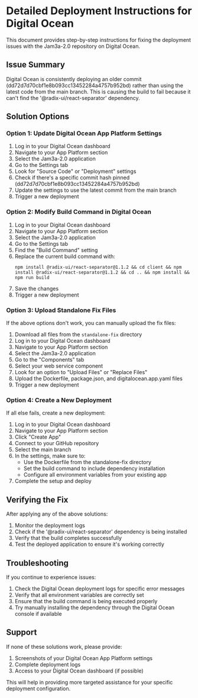 # Detailed Deployment Instructions for Digital Ocean

This document provides step-by-step instructions for fixing the deployment issues with the Jam3a-2.0 repository on Digital Ocean.

## Issue Summary
Digital Ocean is consistently deploying an older commit (dd72d7d70cbf1e8b093cc13452284a4757b952bd) rather than using the latest code from the main branch. This is causing the build to fail because it can't find the '@radix-ui/react-separator' dependency.

## Solution Options

### Option 1: Update Digital Ocean App Platform Settings

1. Log in to your Digital Ocean dashboard
2. Navigate to your App Platform section
3. Select the Jam3a-2.0 application
4. Go to the Settings tab
5. Look for "Source Code" or "Deployment" settings
6. Check if there's a specific commit hash pinned (dd72d7d70cbf1e8b093cc13452284a4757b952bd)
7. Update the settings to use the latest commit from the main branch
8. Trigger a new deployment

### Option 2: Modify Build Command in Digital Ocean

1. Log in to your Digital Ocean dashboard
2. Navigate to your App Platform section
3. Select the Jam3a-2.0 application
4. Go to the Settings tab
5. Find the "Build Command" setting
6. Replace the current build command with:
   ```
   npm install @radix-ui/react-separator@1.1.2 && cd client && npm install @radix-ui/react-separator@1.1.2 && cd .. && npm install && npm run build
   ```
7. Save the changes
8. Trigger a new deployment

### Option 3: Upload Standalone Fix Files

If the above options don't work, you can manually upload the fix files:

1. Download all files from the `standalone-fix` directory
2. Log in to your Digital Ocean dashboard
3. Navigate to your App Platform section
4. Select the Jam3a-2.0 application
5. Go to the "Components" tab
6. Select your web service component
7. Look for an option to "Upload Files" or "Replace Files"
8. Upload the Dockerfile, package.json, and digitalocean.app.yaml files
9. Trigger a new deployment

### Option 4: Create a New Deployment

If all else fails, create a new deployment:

1. Log in to your Digital Ocean dashboard
2. Navigate to your App Platform section
3. Click "Create App"
4. Connect to your GitHub repository
5. Select the main branch
6. In the settings, make sure to:
   - Use the Dockerfile from the standalone-fix directory
   - Set the build command to include dependency installation
   - Configure all environment variables from your existing app
7. Complete the setup and deploy

## Verifying the Fix

After applying any of the above solutions:

1. Monitor the deployment logs
2. Check if the '@radix-ui/react-separator' dependency is being installed
3. Verify that the build completes successfully
4. Test the deployed application to ensure it's working correctly

## Troubleshooting

If you continue to experience issues:

1. Check the Digital Ocean deployment logs for specific error messages
2. Verify that all environment variables are correctly set
3. Ensure that the build command is being executed properly
4. Try manually installing the dependency through the Digital Ocean console if available

## Support

If none of these solutions work, please provide:
1. Screenshots of your Digital Ocean App Platform settings
2. Complete deployment logs
3. Access to your Digital Ocean dashboard (if possible)

This will help in providing more targeted assistance for your specific deployment configuration.
